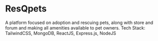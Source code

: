# ResQpets
A platform focused on adoption and rescuing pets, along with store and forum and making all amenities available to pet owners. Tech Stack: TailwindCSS, MongoDB, ReactJS, Express.js, NodeJS
